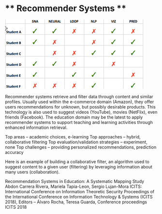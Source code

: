 # ** Recommender Systems **

![GitHub Logo](Recommender.png)  


Recommender systems retrieve and filter data through content and similar profiles.  Usually used within the e-commerce domain (Amazon), they offer users recommendations for unknown, but possibly desirable products.  This technology is also used to suggest videos (YouTube), movies (NetFlix), even friends (Facebook).   The education domain may be the latest to apply recommender systems to support teaching and learning activities through enhanced information retrieval.  

Top areas – academic choices, e-learning
Top approaches – hybrid, collaborative filtering
Top evaluation/validation strategies – experiment, none
Top challenges – providing personalized recommendations, prediction accuracy

Here is an example of building a collaborative filter, an algorithm used to suggest content to a given user (filtering) by leveraging information about many users (collaboration). 

Recommendation Systems in Education: A Systematic Mapping Study 
Abdon Carrera Rivera, Mariela Tapia-Leon, Sergio Lujan-Mora
ICITS: International Conference on Information Theoretic Security Proceedings of the International Conference on Information Technology & Systems (ICITS 2018), Editors – Álvaro Rocha, Teresa Guarda, Conference proceedings ICITS 2018 
